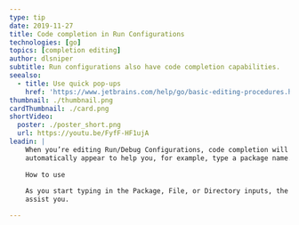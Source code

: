 ```yaml
---
type: tip
date: 2019-11-27
title: Code completion in Run Configurations
technologies: [go]
topics: [completion editing]
author: dlsniper
subtitle: Run configurations also have code completion capabilities.
seealso:
  - title: Use quick pop-ups
    href: 'https://www.jetbrains.com/help/go/basic-editing-procedures.html#quick_popups'
thumbnail: ./thumbnail.png
cardThumbnail: ./card.png
shortVideo:
  poster: ./poster_short.png
  url: https://youtu.be/FyfF-HF1ujA
leadin: |
    When you’re editing Run/Debug Configurations, code completion will 
    automatically appear to help you, for example, type a package name.
    
    How to use
    
    As you start typing in the Package, File, or Directory inputs, the IDE will 
    assist you.

---
```

